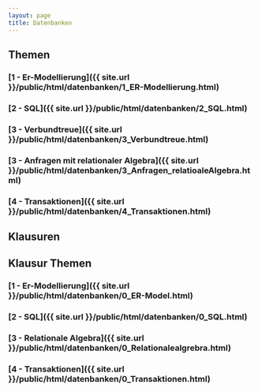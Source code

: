 ```yaml
---
layout: page
title: Datenbanken
---
```


## Themen
### [1 - Er-Modellierung]({{ site.url }}/public/html/datenbanken/1_ER-Modellierung.html)
### [2 - SQL]({{ site.url }}/public/html/datenbanken/2_SQL.html)
### [3 - Verbundtreue]({{ site.url }}/public/html/datenbanken/3_Verbundtreue.html)
### [3 - Anfragen mit relationaler Algebra]({{ site.url }}/public/html/datenbanken/3_Anfragen_relatioaleAlgebra.html)
### [4 - Transaktionen]({{ site.url }}/public/html/datenbanken/4_Transaktionen.html)

## Klausuren


## Klausur Themen
### [1 - Er-Modellierung]({{ site.url }}/public/html/datenbanken/0_ER-Model.html)
### [2 - SQL]({{ site.url }}/public/html/datenbanken/0_SQL.html)
### [3 - Relationale Algebra]({{ site.url }}/public/html/datenbanken/0_Relationalealgrebra.html)
### [4 - Transaktionen]({{ site.url }}/public/html/datenbanken/0_Transaktionen.html)
